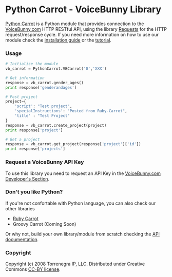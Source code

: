 # Python Carrot - VoiceBunny Library

[Python Carrot](https://github.com/Voice123/python-carrot) is a Python module that provides connection to the [VoiceBunny.com](http://voicebunny.com) HTTP RESTful API, using the library [Requests](https://github.com/kennethreitz/requests) for the HTTP request/response cycle.
If you need more information on how to use our module check the [installation guide](https://github.com/Voice123/python-carrot/wiki/installation) or the [tutorial](https://github.com/Voice123/python-carrot/wiki/Use-tutorial).

### Usage

```python
# Initialize the module
vb_carrot = PythonCarrot.VBCarrot('0','XXX')

# Get information
response = vb_carrot.gender_ages()
print response['genderandages']

# Post project
project={
    'script': "Test project",
    'specialInstructions': "Posted from Ruby-Carrot",
    'title' : "Test Project" 
}
response = vb_carrot.create_project(project)
print response['project']

# Get a project
response = vb_carrot.get_project(response['project']['id'])
print response['projects']
```

### Request a VoiceBunny API Key
To use this library you need to request an API Key in the [VoiceBunny.com Developer's Section](http://voicebunny.com/developers/token).

### Don't you like Python?
If you're not confortable with Python language, you can also check our other libraries

* [Ruby Carrot](https://github.com/Voice123/ruby-carrot)
* Groovy Carrot (Coming Soon)

Or why not, build your own library/module from scratch checking the [API documentation](http://voicebunny.com/developers/index).

### Copyright

Copyright (c) 2008 Torrenegra IP, LLC. Distributed under Creative Commons [CC-BY license](http://creativecommons.org/licenses/by/3.0/).